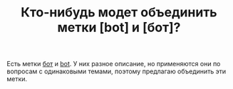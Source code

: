 ﻿---
title: "Кто-нибудь модет объединить метки [bot] и [бот]?"
se.owner.user_id: 532877
se.owner.display_name: "Зонтик"
se.owner.link: "https://ru.meta.stackoverflow.com/users/532877/%d0%97%d0%be%d0%bd%d1%82%d0%b8%d0%ba"
se.link: "https://ru.meta.stackoverflow.com/questions/12445/%d0%9a%d1%82%d0%be-%d0%bd%d0%b8%d0%b1%d1%83%d0%b4%d1%8c-%d0%bc%d0%be%d0%b4%d0%b5%d1%82-%d0%be%d0%b1%d1%8a%d0%b5%d0%b4%d0%b8%d0%bd%d0%b8%d1%82%d1%8c-%d0%bc%d0%b5%d1%82%d0%ba%d0%b8-bot-%d0%b8-%d0%b1%d0%be%d1%82"
se.question_id: 12445
se.post_type: question
---
<p>Есть метки <a href="https://ru.stackoverflow.com/questions/tagged/%d0%b1%d0%be%d1%82" class="post-tag" title="показать вопросы с меткой [бот]" aria-label="показать вопросы с меткой [бот]" rel="tag" aria-labelledby="tag-бот-tooltip-container">бот</a> и <a href="https://ru.stackoverflow.com/questions/tagged/bot" class="post-tag" title="показать вопросы с меткой [bot]" aria-label="показать вопросы с меткой [bot]" rel="tag" aria-labelledby="tag-bot-tooltip-container">bot</a>. У них разное описание, но применяются они по вопросам с одинаковыми темами, поэтому предлагаю объединить эти метки.</p>
